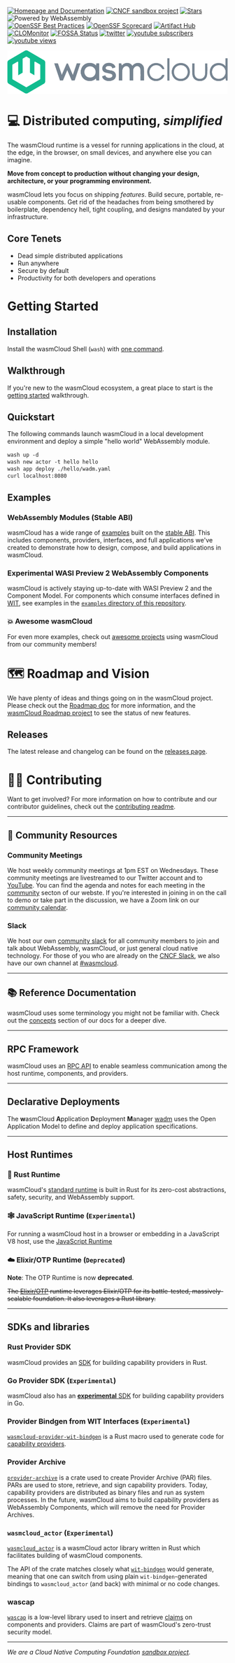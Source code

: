 [![Homepage and Documentation](https://img.shields.io/website?label=Homepage&url=https%3A%2F%2Fwasmcloud.com)](https://wasmcloud.com)
[![CNCF sandbox project](https://img.shields.io/website?label=CNCF%20Sandbox%20Project&url=https://landscape.cncf.io/?selected=wasm-cloud)](https://landscape.cncf.io/?selected=wasm-cloud)
[![Stars](https://img.shields.io/github/stars/wasmcloud?color=gold&label=wasmCloud%20Org%20Stars)](https://github.com/wasmcloud/)
![Powered by WebAssembly](https://img.shields.io/badge/powered%20by-WebAssembly-orange.svg)<br />
[![OpenSSF Best Practices](https://bestpractices.coreinfrastructure.org/projects/6363/badge)](https://bestpractices.coreinfrastructure.org/projects/6363)
[![OpenSSF Scorecard](https://api.securityscorecards.dev/projects/github.com/wasmcloud/wasmcloud/badge)](https://securityscorecards.dev/viewer/?uri=github.com/wasmcloud/wasmcloud)
[![Artifact Hub](https://img.shields.io/endpoint?url=https://artifacthub.io/badge/repository/wasmcloud-chart)](https://artifacthub.io/packages/search?repo=wasmcloud-chart)
[![CLOMonitor](https://img.shields.io/endpoint?url=https://clomonitor.io/api/projects/cncf/wasm-cloud/badge)](https://clomonitor.io/projects/cncf/wasm-cloud)
[![FOSSA Status](https://app.fossa.com/api/projects/custom%2B40030%2Fgit%40github.com%3AwasmCloud%2FwasmCloud.git.svg?type=small)](https://app.fossa.com/projects/custom%2B40030%2Fgit%40github.com%3AwasmCloud%2FwasmCloud.git?ref=badge_small)
[![twitter](https://img.shields.io/twitter/follow/wasmcloud?style=social)](https://twitter.com/wasmcloud)
[![youtube subscribers](https://img.shields.io/youtube/channel/subscribers/UCmZVIWGxkudizD1Z1and5JA?style=social)](https://youtube.com/wasmcloud)
[![youtube views](https://img.shields.io/youtube/channel/views/UCmZVIWGxkudizD1Z1and5JA?style=social)](https://youtube.com/wasmcloud)

![wasmCloud logo](https://raw.githubusercontent.com/wasmCloud/branding/main/02.Horizontal%20Version/Pixel/PNG/Wasmcloud.Logo-Hrztl_Color.png)

# 💻 Distributed computing, _simplified_

The wasmCloud runtime is a vessel for running applications in the cloud, at the edge, in the browser, on small devices, and anywhere else you can imagine.

**Move from concept to production without changing your design, architecture, or your programming environment.**

wasmCloud lets you focus on shipping _features_. Build secure, portable, re-usable components. Get rid of the headaches from being smothered by boilerplate, dependency hell, tight coupling, and designs mandated by your infrastructure.

## Core Tenets

- Dead simple distributed applications
- Run anywhere
- Secure by default
- Productivity for both developers and operations

# Getting Started

## Installation

Install the wasmCloud Shell (`wash`) with [one command](https://wasmcloud.com/docs/installation).

## Walkthrough

If you're new to the wasmCloud ecosystem, a great place to start is the [getting started](https://wasmcloud.com/docs/getting-started/) walkthrough.

## Quickstart

The following commands launch wasmCloud in a local development environment and deploy a simple "hello world" WebAssembly module.

```console
wash up -d
wash new actor -t hello hello
wash app deploy ./hello/wadm.yaml
curl localhost:8080
```

## Examples

### WebAssembly Modules (Stable ABI)

wasmCloud has a wide range of [examples](https://github.com/wasmCloud/examples/) built on the [stable ABI](https://wasmcloud.com/docs/hosts/abis/wasmbus/). This includes components, providers, interfaces, and full applications we've created to demonstrate how to design, compose, and build applications in wasmCloud.

### **Experimental** WASI Preview 2 WebAssembly Components

wasmCloud is actively staying up-to-date with WASI Preview 2 and the Component Model. For components which consume interfaces defined in [WIT](https://github.com/WebAssembly/component-model/blob/main/design/mvp/WIT.md), see examples in the [`examples` directory of this repository](./examples).

### 💥 Awesome wasmCloud

For even more examples, check out [awesome projects](./awesome-wasmcloud) using wasmCloud from our community members!

# 🗺️ Roadmap and Vision

We have plenty of ideas and things going on in the wasmCloud project. Please check out the [Roadmap doc](https://wasmcloud.com/docs/roadmap) for more information, and the [wasmCloud Roadmap project](https://github.com/orgs/wasmCloud/projects/7/views/3) to see the status of new features.

## Releases

The latest release and changelog can be found on the [releases page](https://github.com/wasmCloud/wasmCloud/releases).

# 🧑‍💻 Contributing

Want to get involved? For more information on how to contribute and our contributor guidelines, check out the [contributing readme](./CONTRIBUTING.md).

---

## 🌇 Community Resources

### Community Meetings

We host weekly community meetings at 1pm EST on Wednesdays. These community meetings are livestreamed to our Twitter account and to [YouTube](https://www.youtube.com/@wasmCloud/streams). You can find the agenda and notes for each meeting in the [community](https://wasmcloud.com/community) secton of our webste. If you're interested in joining in on the call to demo or take part in the discussion, we have a Zoom link on our [community calendar](https://calendar.google.com/calendar/u/0/embed?src=c_6cm5hud8evuns4pe5ggu3h9qrs@group.calendar.google.com).

### Slack

We host our own [community slack](https://slack.wasmcloud.com) for all community members to join and talk about WebAssembly, wasmCloud, or just general cloud native technology. For those of you who are already on the [CNCF Slack](https://cloud-native.slack.com/), we also have our own channel at [#wasmcloud](https://cloud-native.slack.com/archives/C027YTXEYFL).

---

## 📚 Reference Documentation

wasmCloud uses some terminology you might not be familiar with. Check out the [concepts](https://wasmcloud.com/docs/concepts/interface-driven-development) section of our docs for a deeper dive.

---

## RPC Framework

wasmCloud uses an [RPC API](https://wasmcloud.com/docs/hosts/lattice-protocols/rpc) to enable seamless communication among the host runtime, components, and providers.

---

## Declarative Deployments

The **w**asmCloud **A**pplication **D**eployment **M**anager [wadm](https://github.com/wasmCloud/wadm) uses the Open Application Model to define and deploy application specifications.

---

## Host Runtimes

### 🦀 Rust Runtime

wasmCloud's [standard runtime](./crates/runtime) is built in Rust for its zero-cost abstractions, safety, security, and WebAssembly support.

### 🕸 JavaScript Runtime (`Experimental`)

For running a wasmCloud host in a browser or embedding in a JavaScript V8 host, use the [JavaScript Runtime](https://github.com/wasmCloud/wasmcloud-js)

### ☁️ Elixir/OTP Runtime (`Deprecated`)

**Note**: The OTP Runtime is now **deprecated**.

~~The [Elixir/OTP](https://github.com/wasmCloud/wasmcloud-otp) runtime leverages Elixir/OTP for its battle-tested, massively-scalable foundation. It also leverages a Rust library.~~

---

## SDKs and libraries

### Rust Provider SDK

wasmCloud provides an [SDK](./crates/provider-sdk) for building capability providers in Rust.

### Go Provider SDK (`Experimental`)

wasmCloud also has an [**experimental** SDK](https://github.com/wasmCloud/provider-sdk-go) for building capability providers in Go.

### Provider Bindgen from WIT Interfaces (`Experimental`)

[`wasmcloud-provider-wit-bindgen`](./crates/provider-wit-bindgen) is a Rust macro used to generate code for [capability providers](./crates/providers).

### Provider Archive

[`provider-archive`](./crates/provider-archive) is a crate used to create Provider Archive (PAR) files. PARs are used to store, retrieve, and sign capability providers. Today, capability providers are distributed as binary files and run as system processes. In the future, wasmCloud aims to build capability providers as WebAssembly Components, which will remove the need for Provider Archives.

### `wasmcloud_actor` (`Experimental`)

[`wasmcloud_actor`](./crates/actor) is a wasmCloud actor library written in Rust which facilitates building of wasmCloud components.

The API of the crate matches closely what [`wit-bindgen`](https://github.com/bytecodealliance/wit-bindgen) would generate, meaning that one can switch from using plain `wit-bindgen`-generated bindings to `wasmcloud_actor` (and back) with minimal or no code changes.

### wascap

[`wascap`](./crates/wascap) is a low-level library used to insert and retrieve [claims](https://wasmcloud.com/docs/hosts/security#claims) on components and providers. Claims are part of wasmCloud's zero-trust security model.

---

_We are a Cloud Native Computing Foundation [sandbox project](https://www.cncf.io/sandbox-projects/)._
